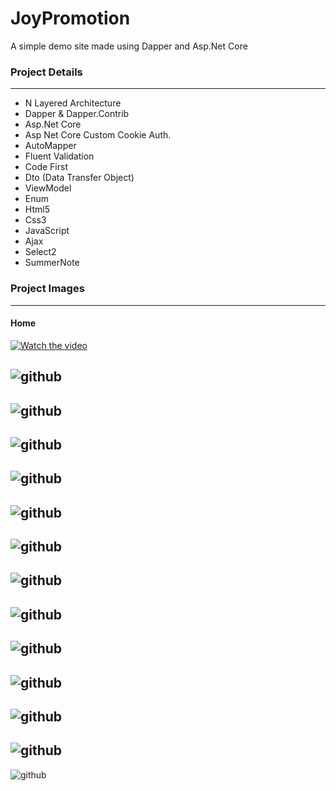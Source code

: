 # JoyPromotion
A simple demo site made using Dapper and Asp.Net Core

### Project Details
------------
- N Layered Architecture
- Dapper & Dapper.Contrib
- Asp.Net Core
- Asp Net Core Custom Cookie Auth.
- AutoMapper
- Fluent Validation
- Code First
- Dto (Data Transfer Object)
- ViewModel
- Enum
- Html5
- Css3
- JavaScript
- Ajax
- Select2
- SummerNote

### Project Images
------------
#### Home

[![Watch the video](/JoyPromotion.Web/wwwroot/project-img/6.png)](/JoyPromotion.Web/wwwroot/project-img/webUI.mkv)

![github](/JoyPromotion.Web/wwwroot/project-img/1.png)
------------
![github](/JoyPromotion.Web/wwwroot/project-img/2.png)
------------
![github](/JoyPromotion.Web/wwwroot/project-img/3.png)
------------
![github](/JoyPromotion.Web/wwwroot/project-img/4.png)
------------
![github](/JoyPromotion.Web/wwwroot/project-img/5.png)
------------
![github](/JoyPromotion.Web/wwwroot/project-img/6.png)
------------
![github](/JoyPromotion.Web/wwwroot/project-img/7.png)
------------
![github](/JoyPromotion.Web/wwwroot/project-img/8.png)
------------
![github](/JoyPromotion.Web/wwwroot/project-img/9.png)
------------
![github](/JoyPromotion.Web/wwwroot/project-img/10.png)
------------
![github](/JoyPromotion.Web/wwwroot/project-img/11.png)
------------
![github](/JoyPromotion.Web/wwwroot/project-img/12.png)
------------
![github](/JoyPromotion.Web/wwwroot/project-img/13.png)
